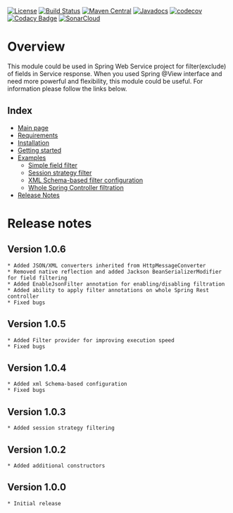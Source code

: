 [![License](https://img.shields.io/badge/License-Apache%202.0-blue.svg)](https://opensource.org/licenses/Apache-2.0)
[![Build Status](https://travis-ci.org/rkonovalov/jsonignore.svg?branch=master)](https://travis-ci.org/rkonovalov/jsonignore)
[![Maven Central](https://maven-badges.herokuapp.com/maven-central/com.github.rkonovalov/json-ignore/badge.svg?style=blue)](https://search.maven.org/search?q=a:json-ignore)
[![Javadocs](https://www.javadoc.io/badge/com.github.rkonovalov/json-ignore.svg)](https://www.javadoc.io/doc/com.github.rkonovalov/json-ignore)
[![codecov](https://codecov.io/gh/rkonovalov/jsonignore/branch/master/graph/badge.svg)](https://codecov.io/gh/rkonovalov/jsonignore)
[![Codacy Badge](https://api.codacy.com/project/badge/Grade/a0133be1929145eabe7d50217587b896)](https://www.codacy.com/app/rkonovalov/jsonignore?utm_source=github.com&amp;utm_medium=referral&amp;utm_content=rkonovalov/jsonignore&amp;utm_campaign=Badge_Grade)
[![SonarCloud](https://sonarcloud.io/api/project_badges/measure?project=rkonovalov_jsonignore&metric=alert_status)](https://sonarcloud.io/dashboard?id=rkonovalov_jsonignore)

# Overview
This module could be used in Spring Web Service project for filter(exclude) of fields in Service response.
When you used Spring @View interface and need more powerful and flexibility, this module could be useful.
For information please follow the links below.



## Index
* [Main page](https://rkonovalov.github.io/projects/jsonignore/1.0.6/)
* [Requirements](https://rkonovalov.github.io/projects/jsonignore/1.0.6/requirements/)
* [Installation](https://rkonovalov.github.io/projects/jsonignore/1.0.6/installation/)
* [Getting started](https://rkonovalov.github.io/projects/jsonignore/1.0.6/getting-started/)
* [Examples](https://rkonovalov.github.io/projects/jsonignore/1.0.6/examples/)
  * [Simple field filter](https://rkonovalov.github.io/projects/jsonignore/1.0.6/examples/filter-field/)  
  * [Session strategy filter](https://rkonovalov.github.io/projects/jsonignore/1.0.6/examples/filter-strategy/) 
  * [XML Schema-based filter configuration](https://rkonovalov.github.io/projects/jsonignore/1.0.6/examples/filter-file/)
  * [Whole Spring Controller filtration](https://rkonovalov.github.io/projects/jsonignore/1.0.6/examples/filter-controller/)
* [Release Notes](https://rkonovalov.github.io/projects/jsonignore/1.0.6/release-notes/)

# Release notes

## Version 1.0.6
    * Added JSON/XML converters inherited from HttpMessageConverter
    * Removed native reflection and added Jackson BeanSerializerModifier for field filtering
    * Added EnableJsonFilter annotation for enabling/disabling filtration
    * Added ability to apply filter annotations on whole Spring Rest controller
    * Fixed bugs

## Version 1.0.5
    * Added Filter provider for improving execution speed
    * Fixed bugs 

## Version 1.0.4
    * Added xml Schema-based configuration
    * Fixed bugs 

## Version 1.0.3
    * Added session strategy filtering

## Version 1.0.2
    * Added additional constructors

## Version 1.0.0
    * Initial release
